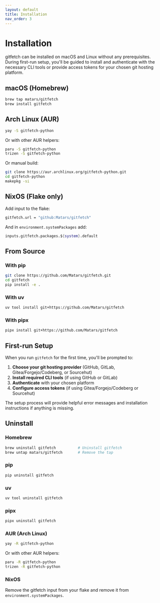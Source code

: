 ```yaml
---
layout: default
title: Installation
nav_order: 3
---
```


# Installation

gitfetch can be installed on macOS and Linux without any prerequisites. During first-run setup, you'll be guided to install and authenticate with the necessary CLI tools or provide access tokens for your chosen git hosting platform.

## macOS (Homebrew)

```bash
brew tap matars/gitfetch
brew install gitfetch
```

## Arch Linux (AUR)

```bash
yay -S gitfetch-python
```

Or with other AUR helpers:

```bash
paru -S gitfetch-python
trizen -S gitfetch-python
```

Or manual build:

```bash
git clone https://aur.archlinux.org/gitfetch-python.git
cd gitfetch-python
makepkg -si
```

## NixOS (Flake only)

Add input to the flake:

```nix
gitfetch.url = "github:Matars/gitfetch"
```

And in `environment.systemPackages` add:

```nix
inputs.gitfetch.packages.${system}.default
```

## From Source

### With pip

```bash
git clone https://github.com/Matars/gitfetch.git
cd gitfetch
pip install -e .
```

### With uv

```bash
uv tool install git+https://github.com/Matars/gitfetch
```

### With pipx

```bash
pipx install git+https://github.com/Matars/gitfetch
```

## First-run Setup

When you run `gitfetch` for the first time, you'll be prompted to:

1. **Choose your git hosting provider** (GitHub, GitLab, Gitea/Forgejo/Codeberg, or Sourcehut)
2. **Install required CLI tools** (if using GitHub or GitLab)
3. **Authenticate** with your chosen platform
4. **Configure access tokens** (if using Gitea/Forgejo/Codeberg or Sourcehut)

The setup process will provide helpful error messages and installation instructions if anything is missing.

## Uninstall

### Homebrew

```bash
brew uninstall gitfetch          # Uninstall gitfetch
brew untap matars/gitfetch       # Remove the tap
```

### pip

```bash
pip uninstall gitfetch
```

### uv

```bash
uv tool uninstall gitfetch
```

### pipx

```bash
pipx uninstall gitfetch
```

### AUR (Arch Linux)

```bash
yay -R gitfetch-python
```

Or with other AUR helpers:

```bash
paru -R gitfetch-python
trizen -R gitfetch-python
```

### NixOS

Remove the gitfetch input from your flake and remove it from `environment.systemPackages`.
